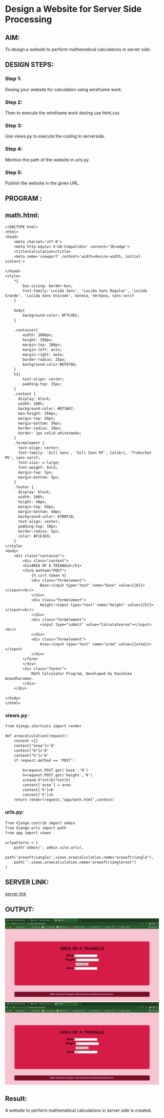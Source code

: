 # Design a Website for Server Side Processing

## AIM:
To design a website to perform mathematical calculations in server side.

## DESIGN STEPS:

### Step 1:
Desing your website for calculation using wireframe work.

### Step 2:
Then to execute the wireframe work desing use html,css.

### Step 3:
Use views.py to execute the coding in serverside.

### Step 4:
Mention the path of the website in urls.py.

### Step 5:

Publish the website in the given URL.

## PROGRAM :
## math.html:
```
<!DOCTYPE html>
<html>
<head>
    <meta charset='utf-8'>
    <meta http-equiv='X-UA-Compatible' content='IE=edge'>
    <title>Calculation</title>
    <meta name='viewport' content='width=device-width, initial-scale=1'>
    
</head>
<style>
    *{
        box-sizing: border-box;
        font-family:'Lucida Sans', 'Lucida Sans Regular', 'Lucida Grande', 'Lucida Sans Unicode', Geneva, Verdana, sans-serif
    }

    body{
        background-color: #F7C4D1;
    }

    .container{
        width: 1080px;
        height: 350px;
        margin-top: 100px;
        margin-left: auto;
        margin-right: auto;
        border-radius: 25px;
        background-color:#EF6786;
    }
    h1{
        text-align: center;
        padding-top: 15px;
    }
    .content {
      display: block;
      width: 100%;
      background-color: #D71B47;
      min-height: 350px;
      margin-top: 50px;
      margin-bottom: 50px;
      border-radius: 10px;
      border: 1px solid whitesmoke;
    }
    .formelement {
      text-align: center;
      font-family: 'Gill Sans', 'Gill Sans MT', Calibri, 'Trebuchet MS', sans-serif;
      font-size: x-large;
      font-weight: bold;
      margin-top: 5px;
      margin-bottom: 5px;
    }
    .footer {
      display: block;
      width: 100%;
      height: 40px;
      margin-top: 50px;
      margin-bottom: 50px;
      background-color: #7B0F28;
      text-align: center;
      padding-top: 10px;
      border-radius: 5px;
      color: #FCE3E9;
    }
</style>
<body>
    <div class="container">
        <div class="content">
        <h1>AREA OF A TRIANGLE</h1>
        <form method="POST">
            {% csrf_token %}
            <div class="formelement"> 
                Base:<input type="text" name="base" value={{b}}></input><br/>
            </div>
            <div class="formelement">
                Height:<input type="text" name="height" value={{h}}></input><br/>
            </div>
            <div class="formelement">
                <input type="submit" value="Calculatearea"></input><br/>
            </div>
            <div class="formelement">
                Area:<input type="text" name="area" value={{area}}></input>
            </div>
        </form>
        </div>
        <div class="footer">
            Math Calculator Program, Developed by Kaushika Anandharaman.
        </div>
    </div>
    
</body>
</html>
```
### views.py:
```
from django.shortcuts import render

def areacalculation(request):
    context ={}
    context["area"]='0'
    context["b"]='0'
    context["h"]='0'
    if request.method == 'POST':
        
        b=request.POST.get('base','0')
        h=request.POST.get('height','0')
        area=0.5*int(b)*int(h)
        context['area'] = area
        context['b']=b
        context['h']=h
    return render(request,"app/math.html",context)
```
### urls.py:
```
from django.contrib import admin
from django.urls import path
from app import views

urlpatterns = [
    path('admin/', admin.site.urls),
    path('areaoftriangle/',views.areacalculation,name="areaoftriangle"),
    path('',views.areacalculation,name="areaoftriangleroot")
]
```
## SERVER LINK:
[server link](http://kaushika.student.saveetha.in/)

## OUTPUT:
![](output1.png)
![](output2.png)

## Result:
A website to perform mathematical calculations in server side is created.
